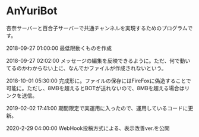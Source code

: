 # AnYuriBot
杏奈サーバーと百合子サーバーで共通チャンネルを実現するためのプログラムです。

2018-09-27 01:00:00 最低限動くものを作成

2018-09-27 02:02:00 メッセージの編集を反映できるように。ただ、何で動いてるのかわからない上に、なんでかファイルが作成されないという。

2018-10-01 05:30:00 完成形に。ファイルの保存にはFireFoxに偽造することで可能に。ただし、8MBを超えるとBOTが送れないので、8MBを超える場合はリンクを送信。

2019-02-02 17:41:00 期間限定で実運用に入ったので、運用しているコードに更新。

2020-2-29 04:00:00 WebHook投稿方式による、表示改善ver.を公開
